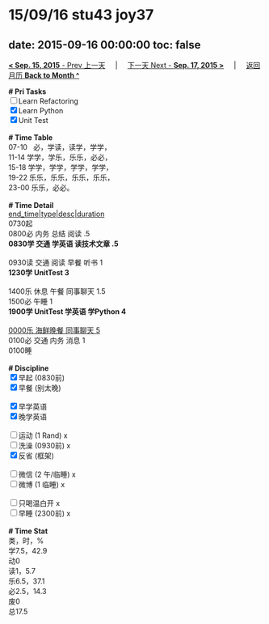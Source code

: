 # 15/09/16 stu43 joy37

date: 2015-09-16 00:00:00
toc: false
---
[**< Sep. 15, 2015** - Prev 上一天](/lifelogs/2015/09/d15.md) &nbsp; &nbsp; | &nbsp; &nbsp; [下一天 Next - **Sep. 17, 2015 >**](/lifelogs/2015/09/d17.md) &nbsp; &nbsp; |  &nbsp; &nbsp; [返回月历 **Back to Month ^**](/lifelogs/2015/09/index.md)
<br/><div><strong># Pri Tasks</strong></div><div><input type="checkbox"/>Learn Refactoring</div><div><input checked="true" type="checkbox"/>Learn Python</div><div><input checked="true" type="checkbox"/>Unit Test</div><div><br/></div><div><b># Time Table</b></div><div>07-10   必，学读，读学，学学，</div><div>11-14 学学，学乐，乐乐，必必，</div><div>15-18 学学，学学，学学，学学，</div><div>19-22 乐乐，乐乐，乐乐，乐乐，</div><div>23-00 乐乐，必必。</div><div><br/></div><div><b># Time Detail</b></div><div><u>end_time|type|desc|duration</u></div><div>0730起</div><div>0800必 内务 总结 阅读 .5</div><div><b>0830学 交通 学英语 读技术文章 .5</b></div><div><br/></div><div>0930读 交通 阅读 早餐 听书 1</div><div><strong>1230学 UnitTest 3</strong></div><div><br/></div><div>1400乐 休息 午餐 同事聊天 1.5</div><div>1500必 午睡 1</div><div><strong>1900学 UnitTest 学英语 学Python 4</strong></div><div><br/></div><div><u>0000乐 海鲜晚餐 同事聊天 5</u></div><div>0100必 交通 内务 消息 1</div><div>0100睡</div><div><br/></div><div><b># Discipline</b></div><div><input checked="true" type="checkbox"/>早起 (0830前) </div><div><input checked="true" type="checkbox"/>早餐 (别太晚) </div><div><br/></div><div><input checked="true" type="checkbox"/>早学英语 </div><div><input checked="true" type="checkbox"/>晚学英语 </div><div><br/></div><div><input type="checkbox"/>运动 (1 Rand) x</div><div><input type="checkbox"/>洗澡 (0930前) x</div><div><input checked="true" type="checkbox"/>反省 (框架) </div><div><br/></div><div><input type="checkbox"/>微信 (2 午/临睡) x</div><div><input type="checkbox"/>微博 (1 临睡) x</div><div><br/></div><div><input type="checkbox"/>只喝温白开 x</div><div><input type="checkbox"/>早睡 (2300前) x</div><div><br/></div><div><b># Time Stat</b></div><div>类，时，%</div><div>学7.5，42.9</div><div>动0<br clear="none"/>读1，5.7<br clear="none"/>乐6.5，37.1<br clear="none"/>必2.5，14.3<br clear="none"/>废0</div><div>总17.5</div>
